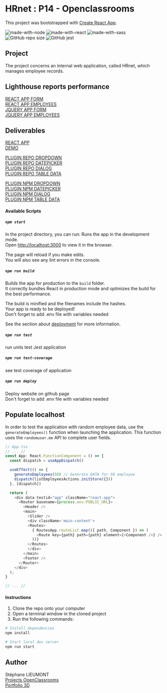 # HRnet : P14 - Openclassrooms
This project was bootstrapped with [Create React App](https://github.com/facebook/create-react-app). 

![made-with-node](https://img.shields.io/badge/Node.js-43853D?style=for-the-badge&logo=node.js&logoColor=white) ![made-with-react](https://img.shields.io/badge/-ReactJs-61DAFB?style=for-the-badge&logo=react&logoColor=FFFFFF) ![made-with-sass](	https://img.shields.io/badge/Sass-CC6699?style=for-the-badge&logo=sass&logoColor=white)   
![GitHub repo size](https://img.shields.io/github/repo-size/StephaneLi/StephaneLieumont_14_03062022)
![GitHub jest](https://img.shields.io/badge/coverage-85%25-yellow)  

## Project  
The project concerns an internal web application, called HRnet, which manages employee records.

## Lighthouse reports performance  
[REACT APP FORM](https://github.com/StephaneLi/StephaneLieumont_14_03062022/blob/main/lighthouse_reports/Hrnet-react-audit-lighthouse-01.pdf)  
[REACT APP EMPLOYEES](https://github.com/StephaneLi/StephaneLieumont_14_03062022/blob/main/lighthouse_reports/Hrnet-react-audit-lighthouse-01.pdf)  
[JQUERY APP FORM](https://github.com/StephaneLi/StephaneLieumont_14_03062022/blob/main/lighthouse_reports/Hrnet-jquery-audit-lighthouse-01.pdf)  
[JQUERY APP EMPLOYEES](https://github.com/StephaneLi/StephaneLieumont_14_03062022/blob/main/lighthouse_reports/Hrnet-jquery-audit-lighthouse-01.pdf)   

## Deliverables
[REACT APP](https://github.com/StephaneLi/StephaneLieumont_14_03062022)  
[DEMO](https://stephaneli.github.io/StephaneLieumont_14_03062022/)  

[PLUGIN REPO DROPDOWN](https://github.com/StephaneLi/lib_typescript-dropdown-react)  
[PLUGIN REPO DATEPICKER](https://github.com/StephaneLi/lib_typescript-datepicker-react)  
[PLUGIN REPO DIALOG](https://github.com/StephaneLi/lib_typescript-dialog-react)  
[PLUGIN REPO TABLE DATA](https://github.com/StephaneLi/lib_typescript-advanced-table-react)  
  
[PLUGIN NPM DROPDOWN](https://www.npmjs.com/package/@stephane1920/ts-dropdown-react)  
[PLUGIN NPM DATEPICKER](https://www.npmjs.com/package/@stephane1920/ts-datepicker-react)  
[PLUGIN NPM DIALOG](https://www.npmjs.com/package/@stephane1920/ts-dialog-react)  
[PLUGIN NPM TABLE DATA](https://www.npmjs.com/package/@stephane1920/ts-advanced-table-react)  
  
#### Available Scripts  
##### `npm start`
In the project directory, you can run:
Runs the app in the development mode.\
Open [http://localhost:3000](http://localhost:3000) to view it in the browser.

The page will reload if you make edits.\
You will also see any lint errors in the console.

##### `npm run build`
Builds the app for production to the `build` folder.\
It correctly bundles React in production mode and optimizes the build for the best performance.

The build is minified and the filenames include the hashes.\
Your app is ready to be deployed!  
Don't forget to add .env file with variables needed   

See the section about [deployment](https://facebook.github.io/create-react-app/docs/deployment) for more information.

##### `npm run test`
run units test Jest application

##### `npm run test-coverage`
see test coverage of application

##### `npm run deploy`
Deploy website on github page  
Don't forget to add .env file with variables needed   


## Populate localhost

In order to test the application with random employee data, use the ```generateEmployees()``` function when launching the application. This function uses the ```randomuser.me``` API to complete user fields.  

```javascript
// App.tsx
// ... //
const App: React.FunctionComponent = () => {
  const dispatch = useAppDispatch()

  useEffect(() => {
    generateEmployees(50) // Generate DATA for 50 employee
    dispatch(listEmployeesActions.initStore({}))
  }, [dispatch])

  return (
    <div data-testid="app" className="react-app">
      <Router basename={process.env.PUBLIC_URL}>
        <Header />        
        <main>
          <Slider />
          <div className='main-content'>
          <Routes>
            { RoutesApp.routeList.map(({ path, Component }) => (
              <Route key={path} path={path} element={<Component />} /> 
            ))}
          </Routes>
          </div>
        </main>
        <Footer />
      </Router>
    </div>
  );
}

// ... //
```

#### Instructions

1. Clone the repo onto your computer
2. Open a terminal window in the cloned project
3. Run the following commands:

```bash
# Install dependencies
npm install

# Start local dev server
npm run start
```

## Author  
Stéphane LIEUMONT  
[Projects OpenClassrooms](https://oc.sli-3d.fr/)  
[Portfolio 3D](https://portfolio.sli-3d.fr/)  
